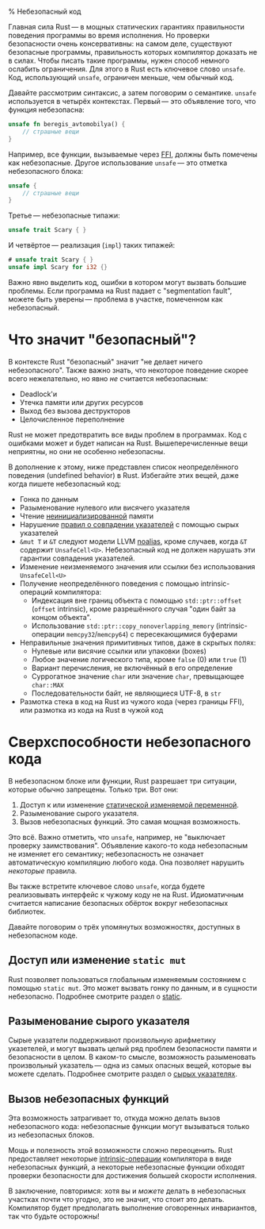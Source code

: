 % Небезопасный код

Главная сила Rust — в мощных статических гарантиях правильности поведения
программы во время исполнения. Но проверки безопасности очень консервативны: на
самом деле, существуют безопасные программы, правильность которых компилятор
доказать не в силах. Чтобы писать такие программы, нужен способ немного ослабить
ограничения. Для этого в Rust есть ключевое слово `unsafe`. Код, использующий
`unsafe`, ограничен меньше, чем обычный код.

Давайте рассмотрим синтаксис, а затем поговорим о семантике. `unsafe`
используется в четырёх контекстах. Первый — это объявление того, что функция
небезопасна:

```rust
unsafe fn beregis_avtomobilya() {
    // страшные вещи
}
```

Например, все функции, вызываемые через [FFI][ffi], должны быть помечены как
небезопасные. Другое использование `unsafe` — это отметка небезопасного блока:

[ffi]: ffi.html

```rust
unsafe {
    // страшные вещи
}
```

Третье — небезопасные типажи:

```rust
unsafe trait Scary { }
```

И четвёртое — реализация (`impl`) таких типажей:

```rust
# unsafe trait Scary { }
unsafe impl Scary for i32 {}
```

Важно явно выделить код, ошибки в котором могут вызвать большие проблемы. Если
программа на Rust падает с "segmentation fault", можете быть уверены —
проблема в участке, помеченном как небезопасный.

# Что значит "безопасный"?

В контексте Rust "безопасный" значит "не делает ничего небезопасного". Также
важно знать, что некоторое поведение скорее всего нежелательно, но явно
_не_ считается небезопасным:

* Deadlock'и
* Утечка памяти или других ресурсов
* Выход без вызова деструкторов
* Целочисленное переполнение

Rust не может предотвратить все виды проблем в программах. Код с ошибками может
и будет написан на Rust. Вышеперечисленные вещи неприятны, но они не особенно
небезопасны.

В дополнение к этому, ниже представлен список неопределённого поведения
(undefined behavior) в Rust. Избегайте этих вещей, даже когда пишете
небезопасный код:

* Гонка по данным
* Разыменование нулевого или висячего указателя
* Чтение [неинициализированной][undef] памяти
* Нарушение [правил о совпадении указателей][aliasing] с помощью сырых
  указателей
* `&mut T` и `&T` следуют модели LLVM [noalias][noalias], кроме случаев, когда
  `&T` содержит `UnsafeCell<U>`. Небезопасный код не должен нарушать эти
  гарантии совпадения указателей.
* Изменение неизменяемого значения или ссылки без использования `UnsafeCell<U>`
* Получение неопределённого поведения с помощью intrinsic-операций компилятора:
    * Индексация вне границ объекта с помощью `std::ptr::offset` (`offset`
      intrinsic), кроме разрешённого случая "один байт за концом объекта".
    * Использование `std::ptr::copy_nonoverlapping_memory` (intrinsic-операции
      `memcpy32`/`memcpy64`) с пересекающимися буферами
* Неправильные значения примитивных типов, даже в скрытых полях:
    * Нулевые или висячие ссылки или упаковки (boxes)
    * Любое значение логического типа, кроме `false` (0) или `true` (1)
    * Вариант перечисления, не включённый в его определение
    * Суррогатное значение `char` или значение `char`, превыщающее `char::MAX`
    * Последовательности байт, не являющиеся UTF-8, в `str`
* Размотка стека в код на Rust из чужого кода (через границы FFI), или размотка
  из кода на Rust в чужой код

[noalias]: http://llvm.org/docs/LangRef.html#noalias
[undef]: http://llvm.org/docs/LangRef.html#undefined-values
[aliasing]: http://llvm.org/docs/LangRef.html#pointer-aliasing-rules

# Сверхспособности небезопасного кода

В небезопасном блоке или функции, Rust разрешает три ситуации, которые обычно
запрещены. Только три. Вот они:

1. Доступ к или изменение [статической изменяемой переменной][static].
2. Разыменование сырого указателя.
3. Вызов небезопасных функций. Это самая мощная возможность.

Это всё. Важно отметить, что `unsafe`, например, не "выключает проверку
заимствования". Объявление какого-то кода небезопасным не изменяет его
семантику; небезопасность не означает автоматическую компиляцию любого кода. Она
позволяет нарушить _некоторые_ правила.

Вы также встретите ключевое слово `unsafe`, когда будете реализовывать интерфейс
к чужому коду не на Rust. Идиоматичным считается написание безопасных обёрток
вокруг небезопасных библиотек.

Давайте поговорим о трёх упомянутых возможностях, доступных в небезопасном коде.

## Доступ или изменение `static mut`

Rust позволяет пользоваться глобальным изменяемым состоянием с помощью `static
mut`. Это может вызвать гонку по данным, и в сущности небезопасно. Подробнее
смотрите раздел о [static][static].

[static]: const-and-static.html#static

## Разыменование сырого указателя

Сырые указатели поддерживают произвольную арифметику указетелей, и могут вызвать
целый ряд проблем безопасности памяти и безопасности в целом. В каком-то смысле,
возможность разыменовать произвольный указатель — одна из самых опасных вещей,
которые вы можете сделать. Подробнее смотрите раздел о
[сырых указателях][rawpointers].

[rawpointers]: raw-pointers.html

## Вызов небезопасных функций

Эта возможность затрагивает то, откуда можно делать вызов небезопасного кода:
небезопасные функции могут вызываться только из небезопасных блоков.

Мощь и полезность этой возможности сложно переоценить. Rust предоставляет
некоторые [intrinsic-операции][intrinsics] компилятора в виде небезопасных
функций, а некоторые небезопасные функции обходят проверки безопасности для
достижения большей скорости исполнения.

В заключение, повторимся: хотя вы и _можете_ делать в небезопасных участках
почти что угодно, это не значит, что стоит это делать. Компилятор будет
предполагать выполнение оговоренных инвариантов, так что будьте осторожны!

[intrinsics]: intrinsics.html
